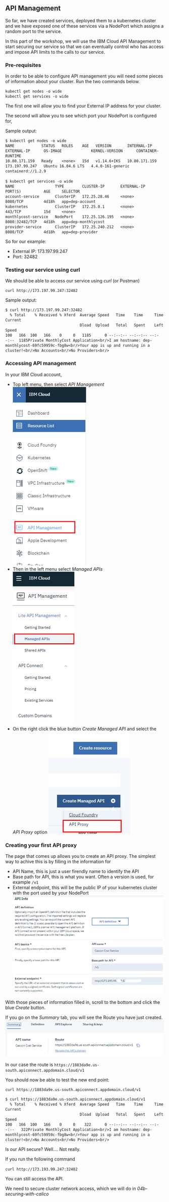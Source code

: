 ## API Management

So far, we have created services, deployed them to a kubernetes cluster and we have exposed one of these services via a NodePort which assigns a random port to the service.

In this part of the workshop, we will use the IBM Cloud API Management to start securing our service so that we can eventually control who has access and impose API limits to the calls to our service.

### Pre-requisites

In order to be able to configure API management you will need some pieces of information about your cluster. Run the two commands below.

```
kubectl get nodes -o wide
kubectl get services -o wide
```

The first one will allow you to find your External IP address for your cluster.

The second will allow you to see which port your NodePort is configured for,

Sample output: 
```
$ kubectl get nodes -o wide
NAME            STATUS   ROLES    AGE   VERSION       INTERNAL-IP     EXTERNAL-IP      OS-IMAGE             KERNEL-VERSION      CONTAINER-RUNTIME
10.80.171.159   Ready    <none>   15d   v1.14.6+IKS   10.80.171.159   173.197.99.247   Ubuntu 16.04.6 LTS   4.4.0-161-generic   containerd://1.2.9

$ kubectl get services -o wide
NAME                  TYPE        CLUSTER-IP       EXTERNAL-IP   PORT(S)          AGE     SELECTOR
account-service       ClusterIP   172.25.28.46     <none>        8080/TCP         4d18h   app=dep-account
kubernetes            ClusterIP   172.25.0.1       <none>        443/TCP          15d     <none>
monthlycost-service   NodePort    172.25.126.195   <none>        8080:32482/TCP   4d18h   app=dep-monthlycost
provider-service      ClusterIP   172.25.240.212   <none>        8080/TCP         4d18h   app=dep-provider

```

So for our example:
- External IP: 173.197.99.247
- Port: 32482

### Testing our service using curl

We should be able to access our service using *curl* (or Postman)
```
curl http://173.197.99.247:32482
```

Sample output:
```
$ curl http://173.197.99.247:32482
  % Total    % Received % Xferd  Average Speed   Time    Time     Time  Current
                                 Dload  Upload   Total   Spent    Left  Speed
100   166  100   166    0     0   1185      0 --:--:-- --:--:-- --:--:--  1185Private MonthlyCost Application<br/>I am hostname: dep-monthlycost-69fc59959c-fbg8w<br/>Your app is up and running in a cluster!<br/>No Accounts<br/>No Providers<br/>

```

### Accessing API management

In your IBM Cloud account, 
- Top left menu, then select *API Management*
![](images/01-API-Management.png)
- Then in the left menu select *Managed APIs*
![](images/02-Managed-APIs.png)
- On the right click the blue button *Create Managed API* and select the *API Proxy* option
![](images/03-API-Proxy.png)

### Creating your first API proxy

The page that comes up allows you to create an API proxy. The simplest way to achive this is by filling in the information for
- API Name, this is just a user firendly name to identify the API
- Base path for API, this is what you want. Often a version is used, for example `/v1`
- External endpoint, this will be the public IP of your kubernetes cluster with the port used by your NodePort
![](images/04-API-Info.png)

With those pieces of information filled in, scroll to the bottom and click the blue *Create* button.

If you go on the *Summary* tab, you will see the Route you have just created.
![](images/05-Summary.png)

In our case the route is `https://1883da9e.us-south.apiconnect.appdomain.cloud/v1`

You should now be able to test the new end point:
```
curl https://1883da9e.us-south.apiconnect.appdomain.cloud/v1
```

```
$ curl https://1883da9e.us-south.apiconnect.appdomain.cloud/v1
  % Total    % Received % Xferd  Average Speed   Time    Time     Time  Current
                                 Dload  Upload   Total   Spent    Left  Speed
100   166  100   166    0     0    322      0 --:--:-- --:--:-- --:--:--   322Private MonthlyCost Application<br/>I am hostname: dep-monthlycost-69fc59959c-fbg8w<br/>Your app is up and running in a cluster!<br/>No Accounts<br/>No Providers<br/>

```


Is our API secure? Well.... Not really.

If you run the following command

`curl http://173.193.99.247:32482`

You can still access the API.

We need to secure cluster network access, which we will do in *04b-securing-with-calico*